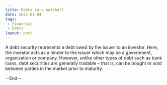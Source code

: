 ```yaml
---
title: Debts in a nutshell
date: 2021-01-04
tags:
 - Financial
 - Debts
layout: post
---
```

A debt security represents a debt owed by the issuer to an investor. Here, the investor acts as a lender to the issuer which may be a government, organisation or company. However, unlike other types of debt such as bank loans, debt securities are generally tradable – that is, can be bought or sold between parties in the market prior to maturity.

--End--
